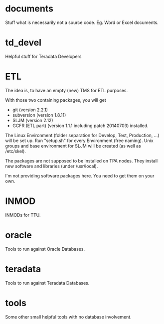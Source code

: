 documents
=========
Stuff what is necessarily not a source code. Eg. Word or Excel documents.

td_devel
========
Helpful stuff for Teradata Developers

ETL
===
The idea is, to have an empty (new) TMS for ETL purposes.

With those two containing packages, you will get
* git (version 2.2.1)
* subversion (version 1.8.11)
* SLJM (version 2.12)
* GCFR (ETL part) (version 1.1.1 including patch 20140703)
installed.

The Linux Environment (folder separation for Develop, Test, Production, ...) will be set up. Run "setup.sh" for every Environment (free naming).
Unix groups and base environment for SLJM will be created (as well as /etc/skel).

The packages are not supposed to be installed on TPA nodes.
They install new software and libraries (under /usr/local).

I'm not providing software packages here. You need to get them on your own.

INMOD
=====
INMODs for TTU.

oracle
======
Tools to run against Oracle Databases.

teradata
========
Tools to run against Teradata Databases.

tools
=====
Some other small helpful tools with no database involvement.
